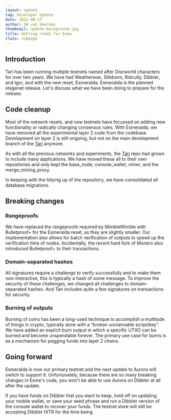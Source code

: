 ```yaml
---
layout: update
tag: Developer Update
date: 2022-08-17
author: SW van Heerden
thumbnail: update-background.jpg
title: Getting ready for Esma
class: subpage
---
```


## Introduction
Tari has been running multiple testnets named after Discworld characters for over two years. We have had Weatherwax, Stibbons, Ridcully, Dibbler, and Igor, and with the new reset, Esmeralda. Esmeralda is the planned stagenet release. Let's discuss what we have been doing to prepare for the release.

## Code cleanup
Most of the network resets, and new testnets have focussed on adding new functionality or radically changing consensus rules. With Esmeralda, we have removed all the experimental layer 2 code from the codebase. Development on layer 2 is still ongoing, but not on the main development branch of the [Tari](https://github.com/tari-project/tari) anymore. 

As with all the previous networks and experiments, the [Tari](https://github.com/tari-project/tari)  repo had grown to include many applications. We have moved these all to their own repositories and only kept the base_node, console_wallet, miner, and the merge_mining_proxy. 

In keeping with the tidying up of the repository, we have consolidated all database migrations. 

## Breaking changes
### Rangeproofs
We have replaced the rangeproofs required by MimbleWimble with Bulletproof+ for the Esmeralda reset, as they are slightly smaller. Our implementation also allows for batch verification of outputs to speed up the verification time of nodes. Incidentally, the recent hard fork of Monero also introduced Bulletproof+ to their transactions. 

### Domain-separated hashes
All signatures require a challenge to verify successfully and to make them non-interactive, this is typically a hash of some message. To improve the security of these challenges, we changed all challenges to domain-separated hashes. And Tari includes quite a few signatures on transactions for security.

### Burning of outputs
Burning of coins has been a long-used technique to accomplish a multitude of things in crypto, typically done with a “broken unclaimable script/key”. We have added an explicit burn output in which a specific UTXO can be burned and become unspendable forever. The primary use case for burns is as a mechanism for pegging funds into layer 2 chains. 

## Going forward
Esmeralda is now our primary testnet and the next update to Aurora will switch to support it. Unfortunately, because 
there are so many breaking changes in Esme's code, you won't be able to use Aurora on Dibbler at all after the update.

If you have funds on Dibbler that you want to keep, hold off on updating your mobile wallet, or save your seed phrase 
and run a Dibbler version of the console wallet to recover your funds. 
The testnet store will still be accepting Dibbler tXTR for the time being.


